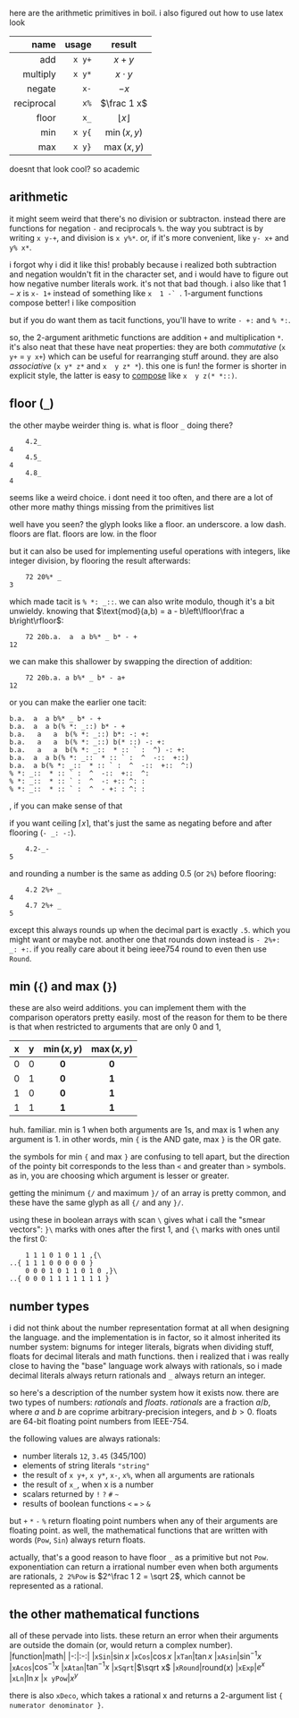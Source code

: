 here are the arithmetic primitives in boil. i also figured out how to use latex look

| name | usage | result |
| --: | --: | :-:
| add | `x y+` | $x+y$
| multiply | `x y*` | $x\cdot y$
| negate | `x-` | $-x$
| reciprocal | `x%` | $\frac 1 x$
| floor | `x_` | $\lfloor x \rfloor$
| min | `x y{` | $\min(x,y)$
| max | `x y}` | $\max(x,y)$

doesnt that look cool? so academic

## arithmetic
it might seem weird that there's no division or subtracton. instead there are functions for negation `-` and reciprocals `%`. the way you subtract is by writing `x y-+`, and division is `x y%*`. or, if it's more convenient, like `y- x+` and `y% x*`.

i forgot why i did it like this! probably because i realized both subtraction and negation wouldn't fit in the character set, and i would have to figure out how negative number literals work. it's not that bad though. i also like that $1-x$ is `x- 1+` instead of something like ``x  1 -` ``. 1-argument functions compose better! i like composition

but if you do want them as tacit functions, you'll have to write `- +:` and `% *:`.

so, the 2-argument arithmetic functions are addition `+` and multiplication `*`. it's also neat that these have neat properties: they are both _commutative_ (`x y+` = `y x+`) which can be useful for rearranging stuff around. they are also _associative_ (`x y* z*` and `x  y z* *`). this one is fun! the former is shorter in explicit style, the latter is easy to [compose](combinators.md#composition) like `x  y z(* *::)`.

## floor (`_`)

the other maybe weirder thing is. what is floor `_` doing there?
```
    4.2_
4
    4.5_
4
    4.8_
4
```

seems like a weird choice. i dont need it too often, and there are a lot of other more mathy things missing from the primitives list

well have you seen? the glyph looks like a floor. an underscore. a low dash. floors are flat. floors are low. in the floor

but it can also be used for implementing useful operations with integers, like integer division, by flooring the result afterwards:
```
    72 20%* _
3
```
which made tacit is `% *: _::`. we can also write modulo, though it's a bit unwieldy. knowing that $\text{mod}(a,b) = a - b\left\lfloor\frac a b\right\rfloor$:
```
    72 20b.a.  a  a b%* _ b* - +
12
```
we can make this shallower by swapping the direction of addition:
```
    72 20b.a. a b%* _ b* - a+
12
```
or you can make the earlier one tacit:
```
b.a.  a  a b%* _ b* - +
b.a.  a  a b(% *: _::) b* - +
b.a.   a   a  b(% *: _::) b*: -: +:
b.a.   a   a  b(% *: _::) b(* ::) -: +:
b.a.   a   a  b(% *: _::  * :: ` :  ^) -: +:
b.a.  a  a b(% *: _::  * :: ` :  ^  -::  +::)
b.a.  a b(% *: _::  * :: ` :  ^  -::  +::  ^:)
% *: _::  * :: ` :  ^  -::  +::  ^:
% *: _::  * :: ` :  ^  -: +:: ^: :
% *: _::  * :: ` :  ^  - +: : ^: :
```
, if you can make sense of that

if you want ceiling $\lceil x\rceil$, that's just the same as negating before and after flooring (`- _: -:`).
```
    4.2-_-
5
```
and rounding a number is the same as adding 0.5 (or `2%`) before flooring:
```
    4.2 2%+ _
4
    4.7 2%+ _
5
```
except this always rounds up when the decimal part is exactly `.5`. which you might want or maybe not. another one that rounds down instead is `- 2%+: _: +:`. if you really care about it being ieee754 round to even then use `Round`.

## min (`{`) and max (`}`)
these are also weird additions. you can implement them with the comparison operators pretty easily. most of the reason for them to be there is that when restricted to arguments that are only 0 and 1,

|x|y|$\min(x,y)$|$\max(x,y)$|
|:-:|:-:|:-:|:-:|
|0|0|**0**|**0**
|0|1|**0**|**1**
|1|0|**0**|**1**
|1|1|**1**|**1**

huh. familiar. min is 1 when both arguments are 1s, and max is 1 when any argument is 1. in other words, min `{` is the AND gate, max `}` is the OR gate.

the symbols for min `{` and max `}` are confusing to tell apart, but the direction of the pointy bit corresponds to the less than `<` and greater than `>` symbols. as in, you are choosing which argument is lesser or greater.

getting the minimum `{/` and maximum `}/` of an array is pretty common, and these have the same glyph as all `{/` and any `}/`.

using these in boolean arrays with scan `\` gives what i call the "smear vectors": `}\` marks with ones after the first 1, and `{\` marks with ones until the first 0:
```
    1 1 1 0 1 0 1 1 ,{\
..{ 1 1 1 0 0 0 0 0 }
    0 0 0 1 0 1 1 0 1 0 ,}\
..{ 0 0 0 1 1 1 1 1 1 1 }
```

## number types

i did not think about the number representation format at all when designing the language. and the implementation is in factor, so it almost inherited its number system: bignums for integer literals, bigrats when dividing stuff, floats for decimal literals and math functions. then i realized that i was really close to having the "base" language work always with rationals, so i made decimal literals always return rationals and `_` always return an integer.

so here's a description of the number system how it exists now. there are two types of numbers: _rationals_ and _floats_. _rationals_ are a fraction $a/b$, where $a$ and $b$ are coprime arbitrary-precision integers, and $b>0$. floats are 64-bit floating point numbers from IEEE-754.

the following values are always rationals:
* number literals `12`, `3.45` (345/100)
* elements of string literals `"string"`
* the result of `x y+`, `x y*`, `x-`, `x%`, when all arguments are rationals
* the result of `x_`, when x is a number
* scalars returned by `!` `?` `#` `~`
* results of boolean functions `<` `=` `>` `&`

but `+` `*` `-` `%` return floating point numbers when any of their arguments are floating point. as well, the mathematical functions that are written with words (`Pow`, `Sin`) always return floats.

actually, that's a good reason to have floor `_` as a primitive but not `Pow`. exponentiation can return a irrational number even when both arguments are rationals, `2 2%Pow` is $2^\frac 1 2 = \sqrt 2$, which cannot be represented as a rational.

## the other mathematical functions
all of these pervade into lists. these return an error when their arguments are outside the domain (or, would return a complex number).
|function|math|
|-:|:-:|
|`xSin`|$\sin x$
|`xCos`|$\cos x$
|`xTan`|$\tan x$
|`xAsin`|$\sin^{-1}x$
|`xAcos`|$\cos^{-1}x$
|`xAtan`|$\tan^{-1}x$
|`xSqrt`|$\sqrt x$
|`xRound`|$\text{round}(x)$
|`xExp`|$e^x$
|`xLn`|$\ln x$
|`x yPow`|$x^y$

there is also `xDeco`, which takes a rational x and returns a 2-argument list `{ numerator denominator }`.